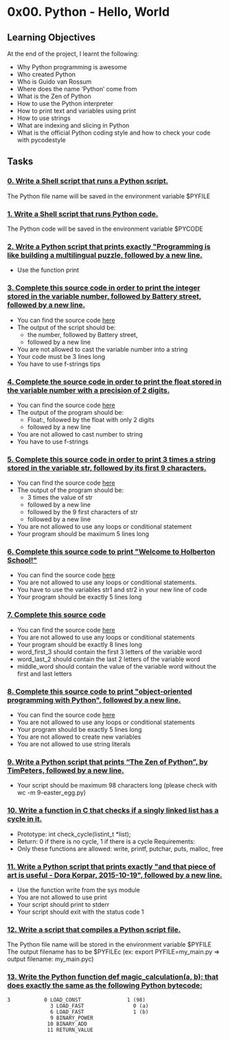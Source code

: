 # 0x00. Python - Hello, World
## Learning Objectives
At the end of the project, I learnt the following:
- Why Python programming is awesome
- Who created Python
- Who is Guido van Rossum
- Where does the name ‘Python’ come from
- What is the Zen of Python
- How to use the Python interpreter
- How to print text and variables using print
- How to use strings
- What are indexing and slicing in Python
- What is the official Python coding style and how to check your code with pycodestyle
## Tasks
### [0. Write a Shell script that runs a Python script.](0-run)
The Python file name will be saved in the environment variable $PYFILE
### [1. Write a Shell script that runs Python code.](1-run_inline)
The Python code will be saved in the environment variable $PYCODE
### [2. Write a Python script that prints exactly "Programming is like building a multilingual puzzle, followed by a new line.](2-print.py)
- Use the function print
### [3. Complete this source code in order to print the integer stored in the variable number, followed by Battery street, followed by a new line.](3-print_number.py)
- You can find the source code [here](https://github.com/alx-tools/0x00.py/blob/master/3-print_number.py)
- The output of the script should be:
	- the number, followed by Battery street,
	- followed by a new line
- You are not allowed to cast the variable number into a string
- Your code must be 3 lines long
- You have to use f-strings tips
### [4. Complete the source code in order to print the float stored in the variable number with a precision of 2 digits.](4-print_float.py)
- You can find the source code [here](https://github.com/alx-tools/0x00.py/blob/master/5-print_string.py)
- The output of the program should be:
	- Float:, followed by the float with only 2 digits
	- followed by a new line
- You are not allowed to cast number to string
- You have to use f-strings
### [5. Complete this source code in order to print 3 times a string stored in the variable str, followed by its first 9 characters.](5-print_string.py)
- You can find the source code [here](https://github.com/alx-tools/0x00.py/blob/master/5-print_string.py)
- The output of the program should be:
	- 3 times the value of str
	- followed by a new line
	- followed by the 9 first characters of str
	- followed by a new line
- You are not allowed to use any loops or conditional statement
- Your program should be maximum 5 lines long
### [6. Complete this source code to print "Welcome to Holberton School!"](6-concat.py)
- You can find the source code [here](https://github.com/alx-tools/0x00.py/blob/master/6-concat.py)
- You are not allowed to use any loops or conditional statements.
- You have to use the variables str1 and str2 in your new line of code
- Your program should be exactly 5 lines long
### [7. Complete this source code](7-edges.py)
- You can find the source code [here](https://github.com/alx-tools/0x00.py/blob/master/7-edges.py)
- You are not allowed to use any loops or conditional statements
- Your program should be exactly 8 lines long
- word_first_3 should contain the first 3 letters of the variable word
- word_last_2 should contain the last 2 letters of the variable word
- middle_word should contain the value of the variable word without the first and last letters
### [8. Complete this source code to print "object-oriented programming with Python", followed by a new line.](8-concat_edges.py)
- You can find the source code [here](https://github.com/alx-tools/0x00.py/blob/master/8-concat_edges.py)
- You are not allowed to use any loops or conditional statements
- Your program should be exactly 5 lines long
- You are not allowed to create new variables
- You are not allowed to use string literals
### [9. Write a Python script that prints “The Zen of Python”, by TimPeters, followed by a new line.](9-easter_egg.py)
- Your script should be maximum 98 characters long (please check with wc -m 9-easter_egg.py)
### [10. Write a function in C that checks if a singly linked list has a cycle in it.](10-check_cycle.c)
- Prototype: int check_cycle(listint_t *list);
- Return: 0 if there is no cycle, 1 if there is a cycle
Requirements:
- Only these functions are allowed: write, printf, putchar, puts, malloc, free
### [11. Write a Python script that prints exactly "and that piece of art is useful - Dora Korpar, 2015-10-19", followed by a new line.](100-write.py)
- Use the function write from the sys module
- You are not allowed to use print
- Your script should print to stderr
- Your script should exit with the status code 1
### [12. Write a script that compiles a Python script file.](101-compile)
The Python file name will be stored in the environment variable $PYFILE
The output filename has to be $PYFILEc (ex: export PYFILE=my_main.py => output filename: my_main.pyc)
### [13. Write the Python function def magic_calculation(a, b): that does exactly the same as the following Python bytecode:](102-magic_calculation.py)
```
3           0 LOAD_CONST               1 (98)
              3 LOAD_FAST                0 (a)
              6 LOAD_FAST                1 (b)
              9 BINARY_POWER
             10 BINARY_ADD
             11 RETURN_VALUE
```
